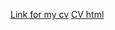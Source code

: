 [Link for my cv](https://frolui.github.io/rsschool-cv/cv)
[CV html](https://frolui.github.io/rsschool-cv/)